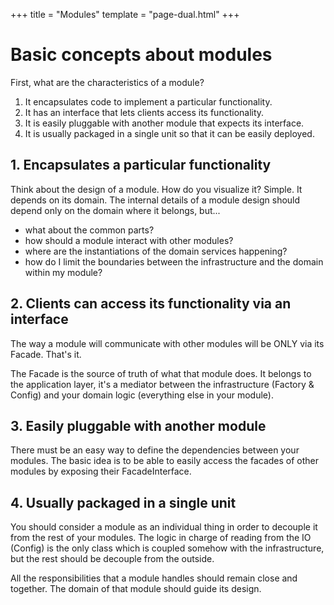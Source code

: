 +++
title = "Modules"
template = "page-dual.html"
+++

# Basic concepts about modules

First, what are the characteristics of a module?

1. It encapsulates code to implement a particular functionality.
2. It has an interface that lets clients access its functionality.
3. It is easily pluggable with another module that expects its interface.
4. It is usually packaged in a single unit so that it can be easily deployed.

## 1. Encapsulates a particular functionality

Think about the design of a module. How do you visualize it? Simple. It depends on its domain. The internal details of a
module design should depend only on the domain where it belongs, but...

- what about the common parts?
- how should a module interact with other modules?
- where are the instantiations of the domain services happening?
- how do I limit the boundaries between the infrastructure and the domain within my module?

## 2. Clients can access its functionality via an interface

The way a module will communicate with other modules will be ONLY via its Facade. That's it.

The Facade is the source of truth of what that module does. It belongs to the application layer, it's a mediator between
the infrastructure (Factory & Config) and your domain logic (everything else in your module).

## 3. Easily pluggable with another module

There must be an easy way to define the dependencies between your modules. The basic idea is to be able to easily access
the facades of other modules by exposing their FacadeInterface.

## 4. Usually packaged in a single unit

You should consider a module as an individual thing in order to decouple it from the rest of your modules. The logic in
charge of reading from the IO (Config) is the only class which is coupled somehow with the infrastructure, but the rest
should be decouple from the outside.

All the responsibilities that a module handles should remain close and together. The domain of that module should guide
its design.
